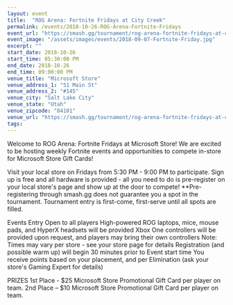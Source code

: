 ```yaml
---
layout: event
title:  "ROG Arena: Fortnite Fridays at City Creek"
permalink: /events/2018-10-26-ROG-Arena-Fortnite-Fridays
event_url: "https://smash.gg/tournament/rog-arena-fortnite-fridays-at-city-creek"
event_image: "/assets/images/events/2018-09-07-Fortnite-Friday.jpg"
excerpt: ""
start_date: 2018-10-26
start_time: 05:30:00 PM
end_date: 2018-10-26
end_time: 09:00:00 PM
venue_title: "Microsoft Store"
venue_address_1: "51 Main St"
venue_address_2: "#145"
venue_city: "Salt Lake City"
venue_state: "Utah"
venue_zipcode: "84101"
venue_url: "https://smash.gg/tournament/rog-arena-fortnite-fridays-at-city-creek"
tags: 
---
```


Welcome to ROG Arena: Fortnite Fridays at Microsoft Store! We are excited to be hosting weekly Fortnite events and opportunities to compete in-store for Microsoft Store Gift Cards!

Visit your local store on Fridays from 5:30 PM - 9:00 PM to participate. Sign up is free and all hardware is provided - all you need to do is pre-register on your local store's page and show up at the door to compete! **Pre-registering through smash.gg does not guarantee you a spot in the tournament. Tournament entry is first-come, first-serve until all spots are filled.

Events
Entry
Open to all players
High-powered ROG laptops, mice, mouse pads, and HyperX headsets will be provided
Xbox One controllers will be provided upon request, and players may bring their own controllers
Note: Times may vary per store - see your store page for details
Registration (and possible warm up) will begin 30 minutes prior to Event start time
You receive points based on your placement, and per Elimination (ask your store's Gaming Expert for details)

PRIZES
1st Place - $25 Microsoft Store Promotional Gift Card per player on team.
2nd Place – $10 Microsoft Store Promotional Gift Card per player on team.